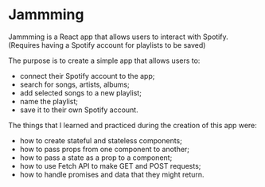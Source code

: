 
# Jammming
Jammming is a React app that allows users to interact with Spotify. 
(Requires having a Spotify account for playlists to be saved)

The purpose is to create a simple app that allows users to:

- connect their Spotify account to the app;
- search for songs, artists, albums;
- add selected songs to a new playlist;
- name the playlist;
- save it to their own Spotify account.

The things that I learned and practiced during the creation of this app were:

- how to create stateful and stateless components;
- how to pass props from one component to another;
- how to pass a state as a prop to a component;
- how to use Fetch API to make GET and POST requests;
- how to handle promises and data that they might return.
